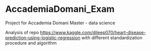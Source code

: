 # AccademiaDomani_Exam
Project for Accademia Domani Master - data science 

Analysis of repo https://www.kaggle.com/dileep070/heart-disease-prediction-using-logistic-regression
with different standardization procedure and algorithm
